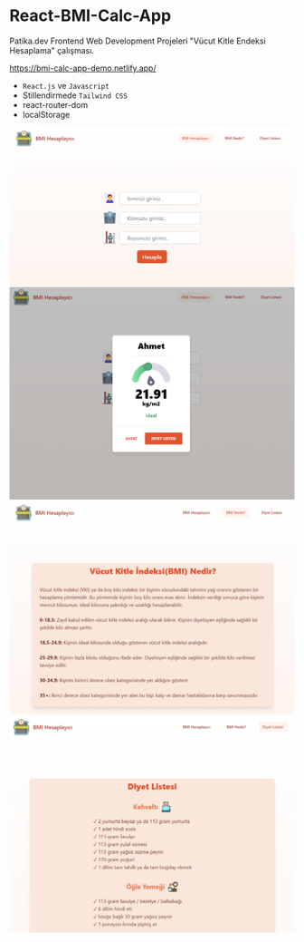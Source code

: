 # React-BMI-Calc-App

Patika.dev Frontend Web Development Projeleri "Vücut Kitle Endeksi Hesaplama" çalışması.

https://bmi-calc-app-demo.netlify.app/

-   `React.js` ve `Javascript`
-   Stillendirmede `Tailwind CSS`
-   react-router-dom
-   localStorage

<img src="images/homepage.png" width="800">
<img src="images/bmimodal.png" width="800">
<img src="images/aboutpage.png" width="800">
<img src="images/dietlistpage.png" width="800">
